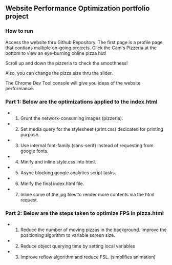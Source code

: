 ## Website Performance Optimization portfolio project

### How to run
Access the website thru Github Repository.
The first page is a profile page that contians multiple on-going projects.
Click the Cam's Pizzeria at the bottom to view an eye-burning online pizza hut!

Scroll up and down the pizzeria to check the smoothness!

Also, you can change the pizza size thru the slider. 

The Chrome Dev Tool console will give you ideas of the website performance.

### Part 1: Below are the optimizations applied to the index.html
- 1. Grunt the network-consuming images (pizzeria).
- 2. Set media query for the stylesheet (print.css) dedicated for printing purpose.
- 3. Use internal font-family (sans-serif) instead of requesting from google fonts.
- 4. Minify and inline style.css into html.
- 5. Async blocking google analytics script tasks.
- 6. Minify the final index.html file.
- 7. Inline some of the jpg files to render more contents via the html request.


### Part 2: Below are the steps taken to optimize FPS in pizza.html
- 1. Reduce the number of moving pizzas in the background. Improve the positioning algorithm to variable screen size. 
- 2. Reduce object querying time by setting local variables
- 3. Improve reflow algorithm and reduce FSL. (simplifies animation)


